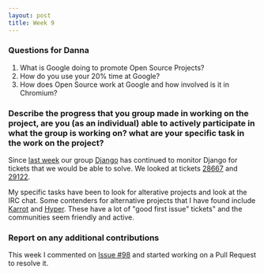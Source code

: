 ```yaml
---
layout: post
title: Week 9
---
```


### Questions for Danna

1. What is Google doing to promote Open Source Projects? 
2. How do you use your 20% time at Google? 
3. How does Open Source work at Google and how involved is it in Chromium?

### Describe the progress that you group made in working on the project, are you (as an individual) able to actively participate in what the group is working on? what are your specific task in the work on the project?

Since [last week](https://nyu-ossd-s18.github.io/keh474-weekly/week08/) our group [Django](https://github.com/nyu-ossd-s18/django-team) has continued to monitor Django for tickets that we would be able to solve. We looked at tickets [28667](https://code.djangoproject.com/ticket/28667) and [29122](https://code.djangoproject.com/ticket/29122). 

My specific tasks have been to look for alterative projects and look at the IRC chat. Some contenders for alternative projects that I have found include [Karrot](https://github.com/yunity/karrot-frontend) and [Hyper](https://github.com/zeit/hyper). These have a lot of "good first issue" tickets" and the communities seem friendly and active.

### Report on any additional contributions

This week I commented on [Issue #98](https://github.com/joannakl/cs480_s18/issues/98) and started working on a Pull Request to resolve it.
